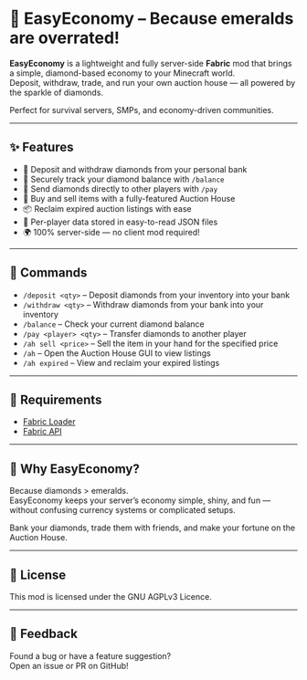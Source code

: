 # 💎 EasyEconomy – Because emeralds are overrated!

**EasyEconomy** is a lightweight and fully server-side **Fabric** mod that brings a simple, diamond-based economy to your Minecraft world.  
Deposit, withdraw, trade, and run your own auction house — all powered by the sparkle of diamonds.  

Perfect for survival servers, SMPs, and economy-driven communities.

---

## ✨ Features

- 💎 Deposit and withdraw diamonds from your personal bank  
- 🏦 Securely track your diamond balance with `/balance`  
- 💸 Send diamonds directly to other players with `/pay`  
- 🛒 Buy and sell items with a fully-featured Auction House  
- 📦 Reclaim expired auction listings with ease  
- 📁 Per-player data stored in easy-to-read JSON files  
- 🌍 100% server-side — no client mod required!  

---

## 🔧 Commands

- `/deposit <qty>` – Deposit diamonds from your inventory into your bank  
- `/withdraw <qty>` – Withdraw diamonds from your bank into your inventory  
- `/balance` – Check your current diamond balance  
- `/pay <player> <qty>` – Transfer diamonds to another player  
- `/ah sell <price>` – Sell the item in your hand for the specified price  
- `/ah` – Open the Auction House GUI to view listings  
- `/ah expired` – View and reclaim your expired listings  

---

## 🧩 Requirements

- [Fabric Loader](https://fabricmc.net/use/)  
- [Fabric API](https://modrinth.com/mod/fabric-api)  

---

## 🌟 Why EasyEconomy?

Because diamonds > emeralds.  
EasyEconomy keeps your server’s economy simple, shiny, and fun — without confusing currency systems or complicated setups.  

Bank your diamonds, trade them with friends, and make your fortune on the Auction House.  

---

## 📜 License

This mod is licensed under the GNU AGPLv3 Licence.  

---

## 💬 Feedback

Found a bug or have a feature suggestion?  
Open an issue or PR on GitHub!  
